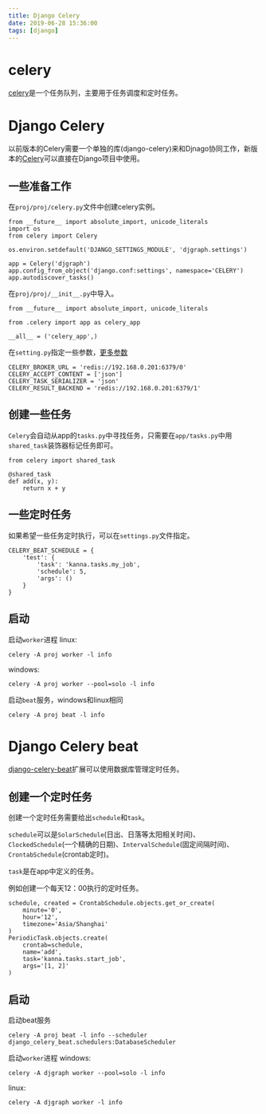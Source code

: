 ```yaml
---
title: Django Celery
date: 2019-06-28 15:36:00
tags: [django]
---
```


# celery
[celery](http://docs.celeryproject.org/en/latest/index.html)是一个任务队列，主要用于任务调度和定时任务。

# Django Celery
以前版本的Celery需要一个单独的库(django-celery)来和Djnago协同工作，新版本的[Celery](http://docs.celeryproject.org/en/latest/django/first-steps-with-django.html)可以直接在Django项目中使用。

## 一些准备工作
在`proj/proj/celery.py`文件中创建celery实例。
```
from __future__ import absolute_import, unicode_literals
import os
from celery import Celery

os.environ.setdefault('DJANGO_SETTINGS_MODULE', 'djgraph.settings')

app = Celery('djgraph')
app.config_from_object('django.conf:settings', namespace='CELERY')
app.autodiscover_tasks()
```

在`proj/proj/__init__.py`中导入。
```
from __future__ import absolute_import, unicode_literals

from .celery import app as celery_app

__all__ = ('celery_app',)
```

在`setting.py`指定一些参数，[更多参数](http://docs.celeryproject.org/en/latest/userguide/configuration.html)
```
CELERY_BROKER_URL = 'redis://192.168.0.201:6379/0'
CELERY_ACCEPT_CONTENT = ['json']
CELERY_TASK_SERIALIZER = 'json'
CELERY_RESULT_BACKEND = 'redis://192.168.0.201:6379/1'
```

## 创建一些任务
`Celery`会自动从app的`tasks.py`中寻找任务，只需要在`app/tasks.py`中用`shared_task`装饰器标记任务即可。
```
from celery import shared_task

@shared_task
def add(x, y):
    return x + y
```

## 一些定时任务
如果希望一些任务定时执行，可以在`settings.py`文件指定。
```
CELERY_BEAT_SCHEDULE = {
    'test': {
        'task': 'kanna.tasks.my_job',
        'schedule': 5,
        'args': ()
    }
}
```

## 启动
启动`worker`进程
linux:
```
celery -A proj worker -l info
```
windows:
```
celery -A proj worker --pool=solo -l info
```
启动`beat`服务，windows和linux相同
```
celery -A proj beat -l info
```

# Django Celery beat
[django-celery-beat](https://django-celery-beat.readthedocs.io/en/latest/index.html)扩展可以使用数据库管理定时任务。

## 创建一个定时任务
创建一个定时任务需要给出`schedule`和`task`。

`schedule`可以是`SolarSchedule`(日出、日落等太阳相关时间)、`ClockedSchedule`(一个精确的日期)、`IntervalSchedule`(固定间隔时间)、`CrontabSchedule`(crontab定时)。

`task`是在app中定义的任务。

例如创建一个每天12：00执行的定时任务。
```
schedule, created = CrontabSchedule.objects.get_or_create(
    minute='0',
    hour='12',
    timezone='Asia/Shanghai'
)
PeriodicTask.objects.create(
    crontab=schedule,
    name='add',
    task='kanna.tasks.start_job',
    args='[1, 2]'
)
```

## 启动
启动beat服务
```
celery -A proj beat -l info --scheduler django_celery_beat.schedulers:DatabaseScheduler
```
启动`worker`进程
windows:
```
celery -A djgraph worker --pool=solo -l info
```
linux:
```
celery -A djgraph worker -l info
```
